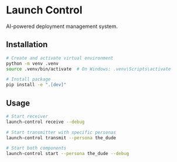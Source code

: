 # Launch Control

AI-powered deployment management system.

## Installation

```bash
# Create and activate virtual environment
python -m venv .venv
source .venv/bin/activate  # On Windows: .venv\Scripts\activate

# Install package
pip install -e ".[dev]"
```

## Usage

```bash
# Start receiver
launch-control receive --debug

# Start transmitter with specific personas
launch-control transmit --persona the_dude

# Start both components
launch-control start --persona the_dude --debug
```

